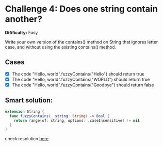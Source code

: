 # Challenge 4: Does one string contain another?

**Difificulty:** Easy

Write your own version of the contains() method on String that ignores letter case, and
without using the existing contains() method.

## Cases
  - [x] The code "Hello, world".fuzzyContains("Hello") should return true
  - [x] The code "Hello, world".fuzzyContains("WORLD") should return true
  - [x] The code "Hello, world".fuzzyContains("Goodbye") should return false

## Smart solution:
```swift
extension String {
  func fuzzyContains(_ string: String) -> Bool {
    return range(of: string, options: .caseInsensitive) != nil
  }
}
```

check resolution [here](https://github.com/PaoloProdossimoLopes/swift-coding-challenges-book/blob/475f7a364e84e4c81c2edccaea6293cec92b228b/SwiftCodingChallenges/SwiftCodingChallenges/Challenge04.swift).
